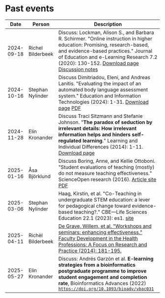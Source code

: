 # Past events

<!-- markdownlint-disable MD013 --><!-- Tables cannot be split up over lines, hence will break 80 characters per line -->

| Date       | Person            | Description                                                                                                                                                                                                                                                                                                                   |
| ---------- | ----------------- | ----------------------------------------------------------------------------------------------------------------------------------------------------------------------------------------------------------------------------------------------------------------------------------------------------------------------------- |
| 2024-09-18 | Richel Bilderbeek | Discuss: Lockman, Alison S., and Barbara R. Schirmer. "Online instruction in higher education: Promising, research-based, and evidence-based practices." Journal of Education and e-Learning Research 7.2 (2020): 130-152. [Download page](https://eric.ed.gov/?id=EJ1258655) [Discussion notes](events/20240918/20240918.md) |
| 2024-10-16 | Stephan Nylinder  | Discuss Dimitriadou, Eleni, and Andreas Lanitis. "Evaluating the impact of an automated body language assessment system." Education and Information Technologies (2024): 1-31. [Download page](https://link.springer.com/article/10.1007/s10639-024-12931-5) [PDF](papers/dimitriadou_and_lanitis_2024.pdf)                   |
| 2024-11-28 | Elin Kronander    | Discuss Traci Sitzmann and Stefanie Johnson. "**The paradox of seduction by irrelevant details: How irrelevant information helps and hinders self-regulated learning**." Learning and Individual Differences (2014): 1-11. [Download page](https://doi.org/10.1016/j.lindif.2014.05.009)                                      |
| 2025-01-16 | Åsa Björklund     | Discuss Boring, Anne, and Kellie Ottoboni. "Student evaluations of teaching (mostly) do not measure teaching effectiveness." ScienceOpen research (2016). [Article site](https://www.scienceopen.com/document/read?vid=818d8ec0-5908-47d8-86b4-5dc38f04b23e) [PDF](papers/boring_et_al_2016.pdf)                              |
| 2025-03-06 | Stephan Nylinder  | Haag, Kirstin, et al. "Co-Teaching in undergraduate STEM education: a lever for pedagogical change toward evidence-based teaching?." CBE—Life Sciences Education 22.1 (2023): es1. [site](https://pmc.ncbi.nlm.nih.gov/articles/PMC10074276/)                                                                                 |
| 2025-04-11 | Richèl Bilderbeek | [De Grave, Willem, et al. "Workshops and seminars: enhancing effectiveness." Faculty Development in the Health Professions: A Focus on Research and Practice (2014): 181-195.](https://link.springer.com/chapter/10.1007/978-94-007-7612-8_9)                                                                                 |
| 2025-05-27 | Elin Kronander    | Discuss: Andrés Garzón et al. **E-learning strategies from a bioinformatics postgraduate programme to improve student engagement and completion rate**, Bioinformatics Advances (2022) [`https://doi.org/10.1093/bioadv/vbac031`](https://doi.org/10.1093/bioadv/vbac031)                                                     |

<!-- markdownlint-enable MD013 -->
